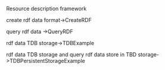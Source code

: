 Resource description framework 

create rdf data format->CreateRDF

query rdf data ->QueryRDF

rdf data TDB storage->TDBExample

rdf data TDB storage and query rdf data store in TBD storage->TDBPersistentStorageExample
